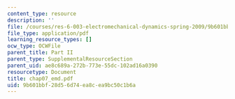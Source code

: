 ```yaml
---
content_type: resource
description: ''
file: /courses/res-6-003-electromechanical-dynamics-spring-2009/9b601bbf28d56d74ea8cea9bc50c1b6a_chap07_emd.pdf
file_type: application/pdf
learning_resource_types: []
ocw_type: OCWFile
parent_title: Part II
parent_type: SupplementalResourceSection
parent_uid: ae8c689a-272b-773e-55dc-102ad16a0390
resourcetype: Document
title: chap07_emd.pdf
uid: 9b601bbf-28d5-6d74-ea8c-ea9bc50c1b6a
---
```

